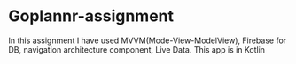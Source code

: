 # Goplannr-assignment

In this assignment I have used MVVM(Mode-View-ModelView), Firebase for DB, navigation architecture component, Live Data.
This app is in Kotlin

